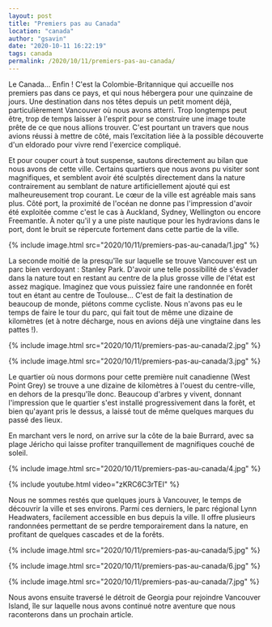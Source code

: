 ```yaml
---
layout: post
title: "Premiers pas au Canada"
location: "canada"
author: "gsavin"
date: "2020-10-11 16:22:19"
tags: canada
permalink: /2020/10/11/premiers-pas-au-canada/
---
```

Le Canada... Enfin ! C'est la Colombie-Britannique qui accueille nos premiers pas dans ce pays, et qui nous hébergera pour une quinzaine de jours.  Une destination dans nos têtes depuis un petit moment déjà, particulièrement Vancouver où nous avons atterri. Trop longtemps peut être, trop de temps laisser à l'esprit pour se construire une image toute prête de ce que nous allions trouver. C'est pourtant un travers que nous avions réussi à mettre de côté, mais l’excitation liée à la possible découverte d'un eldorado pour vivre rend l'exercice compliqué.

Et pour couper court à tout suspense, sautons directement au bilan que nous avons de cette ville. Certains quartiers que nous avons pu visiter sont magnifiques, et semblent avoir été sculptés directement dans la nature contrairement au semblant de nature artificiellement ajouté qui est malheureusement trop courant. Le cœur de la ville est agréable mais sans plus. Côté port, la proximité de l'océan ne donne pas l'impression d'avoir été exploitée comme c'est le cas à Auckland, Sydney, Wellington ou encore Freemantle. À noter qu'il y a une piste nautique pour les hydravions dans le port, dont le bruit se répercute fortement dans cette partie de la ville.<br>

{% include image.html src="2020/10/11/premiers-pas-au-canada/1.jpg" %}

 La seconde moitié de la presqu'île sur laquelle se trouve Vancouver est  un parc bien verdoyant : Stanley Park. D'avoir une telle possibilité de  s'évader dans la nature tout en restant au centre de la plus grosse ville de l'état est assez magique. Imaginez que vous puissiez faire une randonnée en forêt tout en étant au centre de Toulouse... C'est de fait la destination de beaucoup de monde, piétons comme cycliste. Nous n'avons pas eu le temps de faire le tour du parc, qui fait tout de même une dizaine de kilomètres (et à notre décharge, nous en avions déjà une vingtaine dans les pattes !).

{% include image.html src="2020/10/11/premiers-pas-au-canada/2.jpg" %}

{% include image.html src="2020/10/11/premiers-pas-au-canada/3.jpg" %}

Le quartier où nous dormons pour cette première nuit canadienne (West Point Grey) se trouve a une dizaine de kilomètres à l'ouest du centre-ville, en dehors de la presqu'île donc. Beaucoup d'arbres y vivent, donnant l'impression que le quartier s'est installé progressivement dans la forêt, et bien qu'ayant pris le dessus, a laissé tout de même quelques marques du passé des lieux.

En marchant vers le nord, on arrive sur la côte de la baie Burrard, avec sa plage Jéricho qui laisse profiter tranquillement de magnifiques couché de soleil.

{% include image.html src="2020/10/11/premiers-pas-au-canada/4.jpg" %}

{% include youtube.html video="zKRC6C3rTEI" %}

Nous ne sommes restés que quelques jours à Vancouver, le temps de découvrir la ville et ses environs. Parmi ces derniers, le parc régional Lynn Headwaters, facilement accessible en bus depuis la ville. Il offre plusieurs randonnées permettant de se perdre temporairement dans la nature, en profitant de quelques cascades et de la forêts.

{% include image.html src="2020/10/11/premiers-pas-au-canada/5.jpg" %}

{% include image.html src="2020/10/11/premiers-pas-au-canada/6.jpg" %}

{% include image.html src="2020/10/11/premiers-pas-au-canada/7.jpg" %}

Nous avons ensuite traversé le détroit de Georgia pour rejoindre Vancouver Island, île sur laquelle nous avons continué notre aventure que nous raconterons dans un prochain article.
